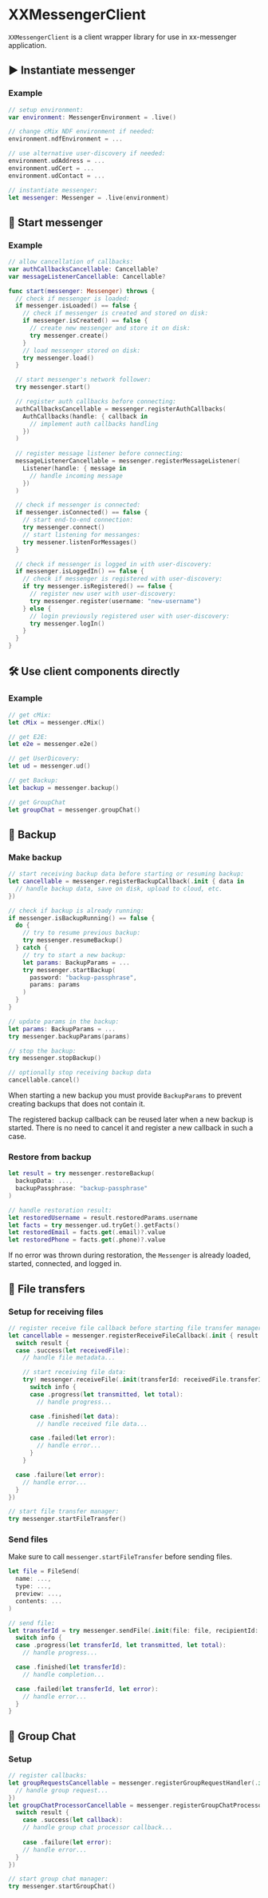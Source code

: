 # XXMessengerClient

`XXMessengerClient` is a client wrapper library for use in xx-messenger application.

## ▶️ Instantiate messenger

### Example

```swift
// setup environment:
var environment: MessengerEnvironment = .live()

// change cMix NDF environment if needed:
environment.ndfEnvironment = ...

// use alternative user-discovery if needed:
environment.udAddress = ...
environment.udCert = ...
environment.udContact = ...

// instantiate messenger:
let messenger: Messenger = .live(environment)
```

## 🚀 Start messenger

### Example

```swift
// allow cancellation of callbacks:
var authCallbacksCancellable: Cancellable?
var messageListenerCancellable: Cancellable?

func start(messenger: Messenger) throws {
  // check if messenger is loaded:
  if messenger.isLoaded() == false {
    // check if messenger is created and stored on disk:
    if messenger.isCreated() == false {
      // create new messenger and store it on disk:
      try messenger.create()
    }
    // load messenger stored on disk:
    try messenger.load()
  }

  // start messenger's network follower:
  try messenger.start()

  // register auth callbacks before connecting:
  authCallbacksCancellable = messenger.registerAuthCallbacks(
    AuthCallbacks(handle: { callback in
      // implement auth callbacks handling
    })
  )
  
  // register message listener before connecting:
  messageListenerCancellable = messenger.registerMessageListener(
  	Listener(handle: { message in
  	  // handle incoming message
  	})
  )

  // check if messenger is connected:
  if messenger.isConnected() == false {
    // start end-to-end connection:
    try messenger.connect()
    // start listening for messanges:
    try messener.listenForMessages()
  }

  // check if messenger is logged in with user-discovery:
  if messenger.isLoggedIn() == false {
    // check if messenger is registered with user-discovery:
    if try messenger.isRegistered() == false {
      // register new user with user-discovery:
      try messenger.register(username: "new-username")
    } else {
      // login previously registered user with user-discovery:
      try messenger.logIn()
    }
  }
}
```

## 🛠 Use client components directly

### Example

```swift
// get cMix:
let cMix = messenger.cMix()

// get E2E:
let e2e = messenger.e2e()

// get UserDicovery:
let ud = messenger.ud()

// get Backup:
let backup = messenger.backup()

// get GroupChat
let groupChat = messenger.groupChat()
```

## 💾 Backup

### Make backup

```swift
// start receiving backup data before starting or resuming backup:
let cancellable = messenger.registerBackupCallback(.init { data in
  // handle backup data, save on disk, upload to cloud, etc.
})

// check if backup is already running:
if messenger.isBackupRunning() == false {
  do {
    // try to resume previous backup:
    try messenger.resumeBackup()
  } catch {
    // try to start a new backup:
    let params: BackupParams = ...
    try messenger.startBackup(
      password: "backup-passphrase",
      params: params
    )
  }
}

// update params in the backup:
let params: BackupParams = ...
try messenger.backupParams(params)

// stop the backup:
try messenger.stopBackup()

// optionally stop receiving backup data
cancellable.cancel()
```

When starting a new backup you must provide `BackupParams` to prevent creating backups that does not contain it.

The registered backup callback can be reused later when a new backup is started. There is no need to cancel it and register a new callback in such a case.

### Restore from backup

```swift
let result = try messenger.restoreBackup(
  backupData: ...,
  backupPassphrase: "backup-passphrase"
)

// handle restoration result:
let restoredUsername = result.restoredParams.username
let facts = try messenger.ud.tryGet().getFacts()
let restoredEmail = facts.get(.email)?.value
let restoredPhone = facts.get(.phone)?.value
```

If no error was thrown during restoration, the `Messenger` is already loaded, started, connected, and logged in.

## 🚢 File transfers

### Setup for receiving files

```swift
// register receive file callback before starting file transfer manager:
let cancellable = messenger.registerReceiveFileCallback(.init { result in
  switch result {
  case .success(let receivedFile):
    // handle file metadata...

    // start receiving file data:
    try! messenger.receiveFile(.init(transferId: receivedFile.transferId)) { info in
      switch info {
      case .progress(let transmitted, let total):
        // handle progress...

      case .finished(let data):
        // handle received file data...

      case .failed(let error):
        // handle error...
      }
    }

  case .failure(let error):
    // handle error...
  }
})

// start file transfer manager:
try messenger.startFileTransfer()
```

### Send files

Make sure to call `messenger.startFileTransfer` before sending files.

```swift
let file = FileSend(
  name: ...,
  type: ...,
  preview: ...,
  contents: ...
)

// send file:
let transferId = try messenger.sendFile(.init(file: file, recipientId: ...)) { info in
  switch info {
  case .progress(let transferId, let transmitted, let total):
    // handle progress...

  case .finished(let transferId):
    // handle completion...

  case .failed(let transferId, let error):
    // handle error...
  }
}
```

## 💬 Group Chat

### Setup

```swift
// register callbacks:
let groupRequestsCancellable = messenger.registerGroupRequestHandler(.init { group in
  // handle group request...
})
let groupChatProcessorCancellable = messenger.registerGroupChatProcessor(.init { result in
  switch result {
    case .success(let callback):
    // handle group chat processor callback...
    
    case .failure(let error):
    // handle error...
  }
})

// start group chat manager:
try messenger.startGroupChat()
```